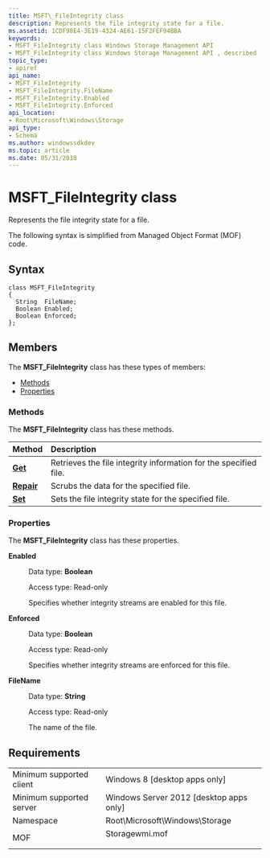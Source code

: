 ```yaml
---
title: MSFT\_FileIntegrity class
description: Represents the file integrity state for a file.
ms.assetid: 1CDF98E4-3E19-4324-AE61-15F2FEF94BBA
keywords:
- MSFT_FileIntegrity class Windows Storage Management API
- MSFT_FileIntegrity class Windows Storage Management API , described
topic_type:
- apiref
api_name:
- MSFT_FileIntegrity
- MSFT_FileIntegrity.FileName
- MSFT_FileIntegrity.Enabled
- MSFT_FileIntegrity.Enforced
api_location:
- Root\Microsoft\Windows\Storage
api_type:
- Schema
ms.author: windowssdkdev
ms.topic: article
ms.date: 05/31/2018
---
```


# MSFT\_FileIntegrity class

Represents the file integrity state for a file.

The following syntax is simplified from Managed Object Format (MOF) code.

## Syntax

``` syntax
class MSFT_FileIntegrity
{
  String  FileName;
  Boolean Enabled;
  Boolean Enforced;
};
```

## Members

The **MSFT\_FileIntegrity** class has these types of members:

-   [Methods](#methods)
-   [Properties](#properties)

### Methods

The **MSFT\_FileIntegrity** class has these methods.



| Method                                      | Description                                                                 |
|:--------------------------------------------|:----------------------------------------------------------------------------|
| [**Get**](msft-fileintegrity-get.md)       | Retrieves the file integrity information for the specified file.<br/> |
| [**Repair**](msft-fileintegrity-repair.md) | Scrubs the data for the specified file.<br/>                          |
| [**Set**](msft-fileintegrity-set.md)       | Sets the file integrity state for the specified file.<br/>            |



 

### Properties

The **MSFT\_FileIntegrity** class has these properties.

<dl> <dt>

**Enabled**
</dt> <dd> <dl> <dt>

Data type: **Boolean**
</dt> <dt>

Access type: Read-only
</dt> </dl>

Specifies whether integrity streams are enabled for this file.

</dd> <dt>

**Enforced**
</dt> <dd> <dl> <dt>

Data type: **Boolean**
</dt> <dt>

Access type: Read-only
</dt> </dl>

Specifies whether integrity streams are enforced for this file.

</dd> <dt>

**FileName**
</dt> <dd> <dl> <dt>

Data type: **String**
</dt> <dt>

Access type: Read-only
</dt> </dl>

The name of the file.

</dd> </dl>

## Requirements



|                                     |                                                                                           |
|-------------------------------------|-------------------------------------------------------------------------------------------|
| Minimum supported client<br/> | Windows 8 \[desktop apps only\]<br/>                                                |
| Minimum supported server<br/> | Windows Server 2012 \[desktop apps only\]<br/>                                      |
| Namespace<br/>                | Root\\Microsoft\\Windows\\Storage<br/>                                              |
| MOF<br/>                      | <dl> <dt>Storagewmi.mof</dt> </dl> |



 

 






